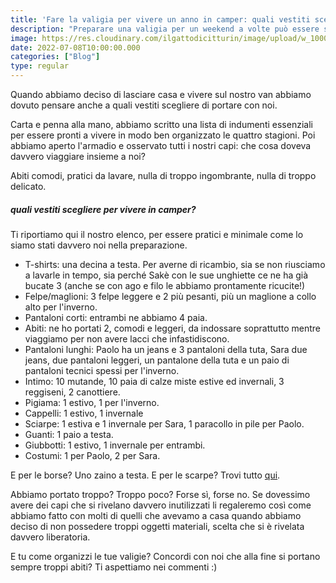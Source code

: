 ```yaml
---
title: 'Fare la valigia per vivere un anno in camper: quali vestiti scegliere?' 
description: "Preparare una valigia per un weekend a volte può essere stressante, figuriamoci per un anno intero. Parola d'ordine: minimalismo."
image: https://res.cloudinary.com/ilgattodicitturin/image/upload/w_1000/f_auto,q_auto:good,w_800,c_scale,dpr_auto/v1657265838/Articoli/Fare_la_valigia_per_un_anno_in_camper_quali_vestiti_scegliere.jpg
date: 2022-07-08T10:00:00.000
categories: ["Blog"]
type: regular
---
```


Quando abbiamo deciso di lasciare casa e vivere sul nostro van abbiamo dovuto pensare anche a quali vestiti scegliere di portare con noi. 

Carta e penna alla mano, abbiamo scritto una lista di indumenti essenziali per essere pronti a vivere in modo ben organizzato le quattro stagioni.
Poi abbiamo aperto l'armadio e osservato tutti i nostri capi: che cosa doveva davvero viaggiare insieme a noi?

Abiti comodi, pratici da lavare, nulla di troppo ingombrante, nulla di troppo delicato. 

##### quali vestiti scegliere per vivere in camper?
Ti riportiamo qui il nostro elenco, per essere pratici e minimale come lo siamo stati davvero noi nella preparazione.

* T-shirts: una decina a testa. Per averne di ricambio, sia se non riusciamo a lavarle in tempo, sia perché Sakè con le sue unghiette ce ne ha già bucate 3 (anche se con ago e filo le abbiamo prontamente ricucite!)
* Felpe/maglioni: 3 felpe leggere e 2 più pesanti, più un maglione a collo alto per l'inverno.
* Pantaloni corti: entrambi ne abbiamo 4 paia.
* Abiti: ne ho portati 2, comodi e leggeri, da indossare soprattutto mentre viaggiamo per non avere lacci che infastidiscono.
* Pantaloni lunghi: Paolo ha un jeans e 3 pantaloni della tuta, Sara due jeans, due pantaloni leggeri, un pantalone della tuta e un paio di pantaloni tecnici spessi per l'inverno.
* Intimo: 10 mutande, 10 paia di calze miste estive ed invernali, 3 reggiseni, 2 canottiere. 
* Pigiama: 1 estivo, 1 per l'inverno.
* Cappelli: 1 estivo, 1 invernale
* Sciarpe: 1 estiva e 1 invernale per Sara, 1 paracollo in pile per Paolo.
* Guanti: 1 paio a testa.
* Giubbotti: 1 estivo, 1 invernale per entrambi.
* Costumi: 1 per Paolo, 2 per Sara.

E per le borse? Uno zaino a testa.
E per le scarpe? Trovi tutto [qui](/blog/camper-fulltimers-quali-scarpe-portare/).

Abbiamo portato troppo? Troppo poco? Forse sì, forse no. Se dovessimo avere dei capi che si rivelano davvero inutilizzati li regaleremo così come abbiamo fatto con molti di quelli che avevamo a casa quando abbiamo deciso di non possedere troppi oggetti materiali, scelta che si è rivelata davvero liberatoria.

E tu come organizzi le tue valigie? Concordi con noi che alla fine si portano sempre troppi abiti? 
Ti aspettiamo nei commenti :)



